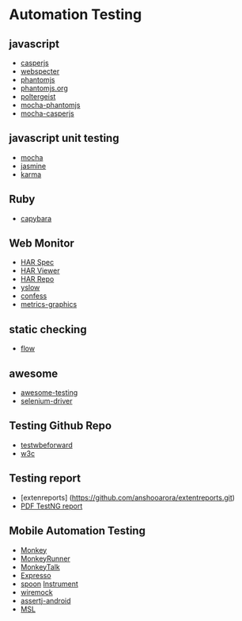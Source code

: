 # Automation Testing

## javascript
- [casperjs](http://docs.casperjs.org/en/latest/quickstart.html)
- [webspecter](https://github.com/jgonera/webspecter)
- [phantomjs](https://github.com/ariya/phantomjs)
- [phantomjs.org](http://phantomjs.org/)
- [poltergeist](https://github.com/teampoltergeist/poltergeist)
- [mocha-phantomjs](https://github.com/nathanboktae/mocha-phantomjs.git)
- [mocha-casperjs](https://github.com/nathanboktae/mocha-casperjs.git)

## javascript unit testing
- [mocha](https://github.com/mochajs/mocha.git)
- [jasmine](https://github.com/jasmine/jasmine.git)
- [karma](https://github.com/karma-runner)

## Ruby
- [capybara](https://github.com/jnicklas/capybara)

## Web Monitor
- [HAR Spec](http://www.softwareishard.com/blog/har-12-spec/)
- [HAR Viewer](http://www.softwareishard.com/blog/har-viewer/)
- [HAR Repo](https://github.com/janodvarko)
- [yslow](http://yslow.org/)
- [confess](https://github.com/jamesgpearce/confess)
- [metrics-graphics](https://github.com/mozilla/metrics-graphics.git)

## static checking
- [flow](https://github.com/facebook/flow.git)

## awesome
- [awesome-testing](https://github.com/atinfo/awesome-test-automation.git)
- [selenium-driver](https://github.com/easonhan007/easonhan007.github.io.git)

## Testing Github Repo
- [testwbeforward](http://testthewebforward.org)
- [w3c](http://github.com/w3c)

## Testing report
- [extenreports] (https://github.com/anshooarora/extentreports.git)
- [PDF TestNG report](https://github.com/uttesh/pdfngreport.git)

## Mobile Automation Testing
- [Monkey]()
- [MonkeyRunner]()
- [MonkeyTalk]()
- [Expresso](https://google.github.io/android-testing-support-library/docs/espresso/index.html)
- [spoon](http://square.github.io/spoon) [Instrument](http://developer.android.com/reference/android/test/InstrumentationTestRunner.html
)
- [wiremock](https://github.com/tomakehurst/wiremock)
- [assertj-android](https://github.com/square/assertj-android)
- [MSL](https://github.com/FINRAOS/MSL)
